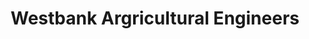 ---
title: "Westbank Argricultural Engineers"
url: /ravenstruther/westbank-argricultural-engineers/
shop: car repair
---